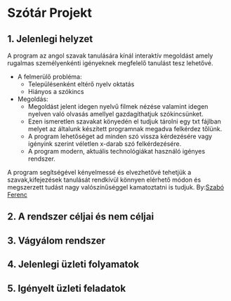 # Szótár Projekt

	
## 1. Jelenlegi helyzet
A program az angol szavak tanulására kínál interaktív megoldást amely rugalmas
személyenkénti igényeknek megfelelő tanulást tesz lehetővé.

* A felmerülő probléma:
  * Településenként eltérő nyelv oktatás 
  * Hiányos a szókincs
* Megoldás:
  * Megoldást jelent idegen nyelvű filmek nézése valamint idegen nyelven való olvasás
    amellyel gazdagíthatjuk szókincsünket.
  * Ezen ismeretlen szavakat könyedén el tudjuk tárolni egy txt fájlban melyet az általunk 
    készített programnak megadva felkérdez tőlünk.
  * A program lehetőséget ad minden szó vissza kérdezésére vagy igényink szerint véletlen
    x-darab szó felkérdezésére.
  * A program modern, aktuális technológiákat használó igényes rendszer.	
  <!-- -->
  
A program segítségével kényelmessé és elvezhetővé tehetjük a szavak,kifejezések tanulását
rendkívül könnyen elérhető módon és megszerzett tudást nagy valószínűséggel kamatoztatni is tudjuk.
By:[Szabó Ferenc](https://github.com/szabofeco98)
## 2. A rendszer céljai és nem céljai

## 3. Vágyálom rendszer


## 4. Jelenlegi üzleti folyamatok


## 5. Igényelt üzleti feladatok





